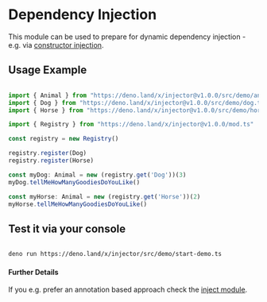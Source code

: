 # Dependency Injection

This module can be used to prepare for dynamic dependency injection - e.g. via [constructor injection](https://github.com/distributed-ledger-technology/cash-services/blob/main/volatility-farmer/start-volatility-farmer.ts#L26-L37). 

## Usage Example

```ts

import { Animal } from "https://deno.land/x/injector@v1.0.0/src/demo/animal.ts" // for demo
import { Dog } from "https://deno.land/x/injector@v1.0.0/src/demo/dog.ts" // for demo
import { Horse } from "https://deno.land/x/injector@v1.0.0/src/demo/horse.ts" // for demo

import { Registry } from "https://deno.land/x/injector@v1.0.0/mod.ts"

const registry = new Registry()

registry.register(Dog)
registry.register(Horse)

const myDog: Animal = new (registry.get('Dog'))(3)
myDog.tellMeHowManyGoodiesDoYouLike()

const myHorse: Animal = new (registry.get('Horse'))(2)
myHorse.tellMeHowManyGoodiesDoYouLike()


```


## Test it via your console

```sh

deno run https://deno.land/x/injector/src/demo/start-demo.ts

```


  
#### Further Details

If you e.g. prefer an annotation based approach check the [inject module](https://deno.land/x/inject).

